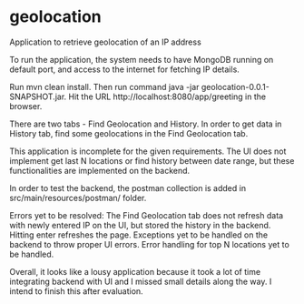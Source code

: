 # geolocation
Application to retrieve geolocation of an IP address

To run the application, the system needs to have MongoDB running on default port, and access to the internet for fetching IP details.

Run mvn clean install. Then run command java -jar geolocation-0.0.1-SNAPSHOT.jar. Hit the URL http://localhost:8080/app/greeting in the browser.

There are two tabs - Find Geolocation and History. In order to get data in History tab, find some geolocations in the Find Geolocation tab.

This application is incomplete for the given requirements. The UI does not implement get last N locations or find history between date range, but these functionalities are implemented on the backend.

In order to test the backend, the postman collection is added in src/main/resources/postman/ folder.

Errors yet to be resolved:
The Find Geolocation tab does not refresh data with newly entered IP on the UI, but stored the history in the backend.
Hitting enter refreshes the page.
Exceptions yet to be handled on the backend to throw proper UI errors.
Error handling for top N locations yet to be handled.

Overall, it looks like a lousy application because it took a lot of time integrating backend with UI and I missed small details along the way. I intend to finish this after evaluation.
